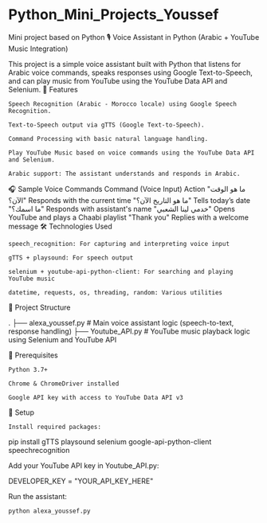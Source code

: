 # Python_Mini_Projects_Youssef
Mini project based on Python
🎙️ Voice Assistant in Python (Arabic + YouTube Music Integration)

This project is a simple voice assistant built with Python that listens for Arabic voice commands, speaks responses using Google Text-to-Speech, and can play music from YouTube using the YouTube Data API and Selenium.
🚀 Features

    Speech Recognition (Arabic - Morocco locale) using Google Speech Recognition.

    Text-to-Speech output via gTTS (Google Text-to-Speech).

    Command Processing with basic natural language handling.

    Play YouTube Music based on voice commands using the YouTube Data API and Selenium.

    Arabic support: The assistant understands and responds in Arabic.

🎧 Sample Voice Commands
Command (Voice Input)	Action
"ما هو الوقت الآن؟"	Responds with the current time
"ما هو التاريخ الآن؟"	Tells today’s date
"ما اسمك؟"	Responds with assistant's name
"خدمي لينا الشعبي"	Opens YouTube and plays a Chaabi playlist
"Thank you"	Replies with a welcome message
🛠️ Technologies Used

    speech_recognition: For capturing and interpreting voice input

    gTTS + playsound: For speech output

    selenium + youtube-api-python-client: For searching and playing YouTube music

    datetime, requests, os, threading, random: Various utilities

📁 Project Structure

.
├── alexa_youssef.py          # Main voice assistant logic (speech-to-text, response handling)
├── Youtube_API.py   # YouTube music playback logic using Selenium and YouTube API

📌 Prerequisites

    Python 3.7+

    Chrome & ChromeDriver installed

    Google API key with access to YouTube Data API v3

🔐 Setup

    Install required packages:

pip install gTTS playsound selenium google-api-python-client speechrecognition

Add your YouTube API key in Youtube_API.py:

DEVELOPER_KEY = "YOUR_API_KEY_HERE"

Run the assistant:

    python alexa_youssef.py


